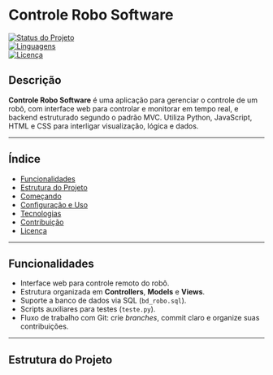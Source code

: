 # Controle Robo Software

[![Status do Projeto](https://img.shields.io/badge/status-em_desenvolvimento-blue.svg)](#)  
[![Linguagens](https://img.shields.io/github/languages/count/Wert137-dsp/controle_robo_software)](#)  
[![Licença](https://img.shields.io/github/license/Wert137-dsp/controle_robo_software)](#)

##  Descrição

**Controle Robo Software** é uma aplicação para gerenciar o controle de um robô, com interface web para controlar e monitorar em tempo real, e backend estruturado segundo o padrão MVC.
Utiliza Python, JavaScript, HTML e CSS para interligar visualização, lógica e dados.

---

##  Índice
- [Funcionalidades](#funcionalidades)
- [Estrutura do Projeto](#estrutura-do-projeto)
- [Começando](#começando)
- [Configuração e Uso](#configuração-e-uso)
- [Tecnologias](#tecnologias)
- [Contribuição](#contribuição)
- [Licença](#licença)

---

##  Funcionalidades

- Interface web para controle remoto do robô.
- Estrutura organizada em **Controllers**, **Models** e **Views**.
- Suporte a banco de dados via SQL (`bd_robo.sql`).
- Scripts auxiliares para testes (`teste.py`).
- Fluxo de trabalho com Git: crie *branches*, commit claro e organize suas contribuições.

---

##  Estrutura do Projeto


